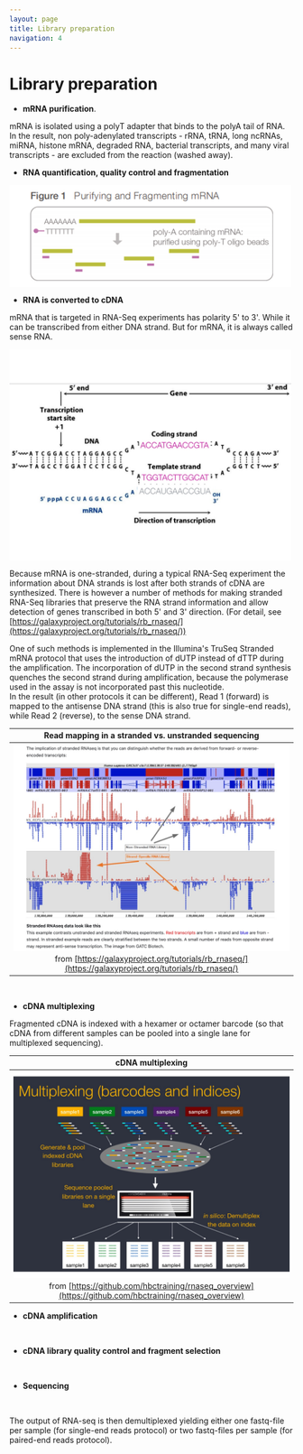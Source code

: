 ```yaml
---
layout: page
title: Library preparation
navigation: 4
---
```


# Library preparation

* **mRNA purification**. 

mRNA is isolated using a polyT adapter that binds to the polyA tail of RNA. In the result, non poly-adenylated transcripts - rRNA, tRNA, long ncRNAs, miRNA, histone mRNA, degraded RNA, bacterial transcripts, and many viral transcripts  - are excluded from the reaction (washed away). 

* **RNA quantification, quality control and fragmentation**


<img src="images/illumina1.png" width="500" align="middle" />

* **RNA is converted to cDNA**

mRNA that is targeted in RNA-Seq experiments has polarity 5' to 3'. While it can be transcribed from either DNA strand. But for mRNA, it is always called sense RNA. 

<img src="images/transcription.jpg" width="500" align="middle" />

Because mRNA is one-stranded, during a typical RNA-Seq experiment the information about DNA strands is lost after both strands of cDNA are synthesized. There is however a number of methods for making stranded RNA-Seq libraries that preserve the RNA strand information and allow detection of genes transcribed in both 5' and 3' direction. (For detail, see [https://galaxyproject.org/tutorials/rb_rnaseq/](https://galaxyproject.org/tutorials/rb_rnaseq/))

One of such methods is implemented in the Illumina's TruSeq Stranded mRNA protocol that uses the introduction of dUTP instead of dTTP during the amplification. The incorporation of dUTP in the second strand synthesis quenches the second strand during amplification, because the polymerase used in the assay is not incorporated past this nucleotide.  
In the result (in other protocols it can be different), Read 1 (forward) is mapped to the antisense DNA strand (this is also true for single-end reads), while Read 2 (reverse), to the sense DNA strand.

|Read mapping in a stranded vs. unstranded sequencing|
| :---:  |
|<img src="images/stranded_vs_unstranded.jpg" width="900" align="middle" />|
|from [https://galaxyproject.org/tutorials/rb_rnaseq/](https://galaxyproject.org/tutorials/rb_rnaseq/)|

<br/>

* **cDNA multiplexing** 

Fragmented cDNA is indexed with a hexamer or octamer barcode (so that cDNA from different samples can be pooled into a single lane for multiplexed sequencing).

|cDNA multiplexing|
| :---:  |
|<img src="images/multiplexing.jpg" width="600" align="middle" />|
|from [https://github.com/hbctraining/rnaseq_overview](https://github.com/hbctraining/rnaseq_overview)|


* **cDNA amplification**

<br/>

* **cDNA library quality control and fragment selection** 

<br/>

* **Sequencing**

<br/>

The output of RNA-seq is then demultiplexed yielding either one fastq-file per sample (for single-end reads protocol) or two fastq-files per sample (for paired-end reads protocol).

<br/>

